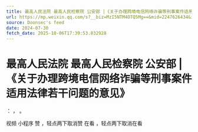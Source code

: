 ```yaml
---
title: 最高人民法院 最高人民检察院 公安部 |《关于办理跨境电信网络诈骗等刑事案件适用法律若干问题的意见》
url: https://mp.weixin.qq.com/s?__biz=MzI5NTM4OTQ5Mg==&mid=2247626434&idx=1&sn=9a5114b1efcf3ffb2a069e9586a805fc
source: Doonsec's feed
date: 2024-07-30
fetch_date: 2025-10-06T17:39:53.832928
---
```


# 最高人民法院 最高人民检察院 公安部 |《关于办理跨境电信网络诈骗等刑事案件适用法律若干问题的意见》

：
，
。

视频
小程序
赞
，轻点两下取消赞
在看
，轻点两下取消在看